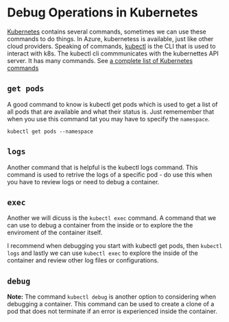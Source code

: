 # Debug Operations in Kubernetes

[Kubernetes](https://kubernetes.io/docs/concepts/overview/) contains several commands, sometimes we can use these commands to do things. 
In Azure, kubernetess is available, just like other cloud providers. 
Speaking of commands, [kubectl](https://kubernetes.io/docs/tasks/tools/#kubectl) is the CLI that is used to interact with k8s. The kubectl cli commmunicates with the kubernettes API server.
It has many commands.
See [a complete list of Kubernetes commands](https://kubernetes.io/docs/reference/generated/kubectl/kubectl-commands#-strong-getting-started-strong-)

## `get pods`

A good command to know is kubectl get pods which is used to get a list of all pods that are available and what their status is. Just rememember that when you use this command tat you may have to specify the `namespace`.

```shell
kubectl get pods --namespace 
```

## `logs`

Another command that is helpful is the kubectl logs command. This command is used to retrive the logs of a specific pod - do use this when you have to review logs or need to debug a container.

## `exec`

Another we will dicuss is the `kubectl exec` command. A command that we can use to debug a container from the inside or to explore the the enviroment of the container itself. 

I recommend when debugging you start with kubectl get pods, then `kubectl logs` and lastly we can use `kubectl exec` to explore the inside of the container and review other log files or configurations. 

## `debug`

**Note:** The command `kubectl debug` is another option to considering when debugging a container. This command can be used to create a clone of a pod that does not terminate if an error is experienced inside the container. 
